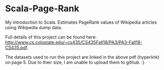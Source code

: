 # Scala-Page-Rank
My introduction to Scala. Estimates PageRank values of Wikipedia articles using Wikipedia dump data.

Full details of this project can be found here: http://www.cs.colostate.edu/~cs435/CS435Fall18/PA3/PA3-Fall18-CS435.pdf.

The datasets used to run this project are linked in the above pdf (hyperlink) on page 5. Due to their size, I am unable to upload them to github. :)
